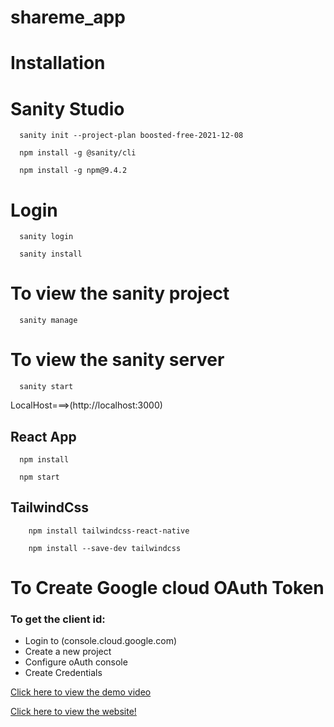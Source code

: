 # shareme_app
# Installation


# Sanity Studio

      sanity init --project-plan boosted-free-2021-12-08 
      
      npm install -g @sanity/cli       
      
      npm install -g npm@9.4.2  
      
# Login
      sanity login   
      
      sanity install   
      
# To view the sanity project

      sanity manage
      
# To view the sanity server

      sanity start
      
LocalHost===>(http://localhost:3000) 
   

## React App

      npm install
      
      npm start
      
## TailwindCss
       
        npm install tailwindcss-react-native 

        npm install --save-dev tailwindcss 
        
# To Create Google cloud OAuth Token
### To get the client id:

* Login to (console.cloud.google.com)
* Create a new project
* Configure oAuth console
* Create Credentials
  



[Click here to view the demo video]()

[Click here to view the website!](https://deeps-shareme.netlify.app)
